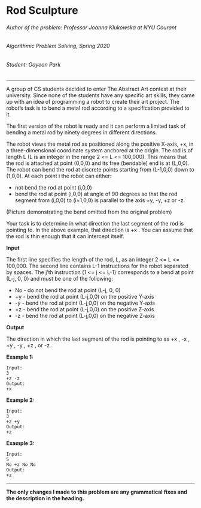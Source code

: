 # Rod Sculpture
###### Author of the problem: Professor Joanna Klukowska at NYU Courant

###### Algorithmic Problem Solving, Spring 2020

###### Student: Gayeon Park

***
A group of CS students decided to enter The Abstract Art contest at their university. Since none of the students have
any specific art skills, they came up with an idea of programming a robot to create their art project. The robot’s task is
to bend a metal rod according to a specification provided to it.

The first version of the robot is ready and it can perform a limited task of bending a metal rod by ninety degrees in
different directions.

The robot views the metal rod as positioned along the positive X-axis, +x, in a three-dimensional coordinate system
anchored at the origin. The rod is of length L (L is an integer in the range 2 <= L <= 100,000). This means that the rod
is attached at point (0,0,0) and its free (bendable) end is at (L,0,0). The robot can bend the rod at discrete points
starting from (L-1,0,0) down to (1,0,0). At each point i the robot can either:

- not bend the rod at point (i,0,0)
- bend the rod at point (i,0,0) at angle of 90 degrees so that the rod segment from (i,0,0) to (i+1,0,0) is parallel to the
axis +y, -y, +z or -z.


(Picture demonstrating the bend omitted from the original problem)

Your task is to determine in what direction the last segment of the rod is pointing to. In the above example, that
direction is +x . You can assume that the rod is thin enough that it can intercept itself.


**Input**

The first line specifies the length of the rod, L, as an integer 2 <= L <= 100,000. The second line contains L-1
instructions for the robot separated by spaces. The j’th instruction (1 <= j <= L-1) corresponds to a bend at point (L-j, 0,
0) and must be one of the following:

- No - do not bend the rod at point (L-j, 0, 0)
- +y - bend the rod at point (L-j,0,0) on the positive Y-axis
- -y - bend the rod at point (L-j,0,0) on the negative Y-axis
- +z - bend the rod at point (L-j,0,0) on the positive Z-axis
- -z - bend the rod at point (L-j,0,0) on the negative Z-axis

**Output**

The direction in which the last segment of the rod is pointing to as +x , -x , +y , -y , +z , or -z .


**Example 1:**
```
Input:
3
+z -z
Output:
+x
```

**Example 2:**
```
Input:
3
+z +y
Output:
+z
```

**Example 3:**
```
Input:
5
No +z No No
Output:
+z
```

***
**The only changes I made to this problem are any grammatical fixes and the description in the heading.**
